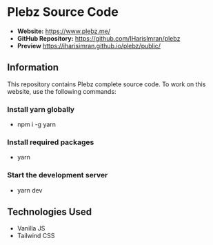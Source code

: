 # Plebz Source Code

* **Website:** https://www.plebz.me/
* **GitHub Repository:** https://github.com/IHarisImran/plebz
* **Preview** https://iharisimran.github.io/plebz/public/

## Information

This repository contains Plebz complete source code. To work on this website, use the following commands:

### Install yarn globally

* npm i -g yarn

### Install required packages

* yarn

### Start the development server

* yarn dev

## Technologies Used

* Vanilla JS
* Tailwind CSS
